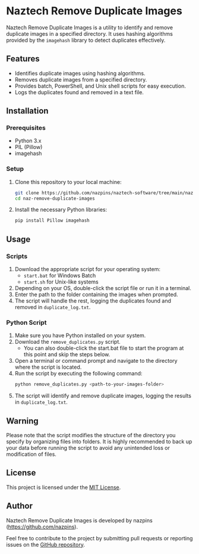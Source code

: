 # Naztech Remove Duplicate Images

Naztech Remove Duplicate Images is a utility to identify and remove duplicate images in a specified directory. It uses hashing algorithms provided by the `imagehash` library to detect duplicates effectively.

## Features

- Identifies duplicate images using hashing algorithms.
- Removes duplicate images from a specified directory.
- Provides batch, PowerShell, and Unix shell scripts for easy execution.
- Logs the duplicates found and removed in a text file.

## Installation

### Prerequisites

- Python 3.x
- PIL (Pillow)
- imagehash

### Setup

1. Clone this repository to your local machine:
   ```bash
   git clone https://github.com/nazpins/naztech-software/tree/main/naz-remove-duplicate-images
   cd naz-remove-duplicate-images
   ```

2. Install the necessary Python libraries:
   ```bash
   pip install Pillow imagehash
   ```

## Usage

### Scripts

1. Download the appropriate script for your operating system:
   - `start.bat` for Windows Batch
   - `start.sh` for Unix-like systems
2. Depending on your OS, double-click the script file or run it in a terminal.
3. Enter the path to the folder containing the images when prompted.
4. The script will handle the rest, logging the duplicates found and removed in `duplicate_log.txt`.

### Python Script

1. Make sure you have Python installed on your system.
2. Download the `remove_duplicates.py` script.
    - You can also double-click the start.bat file to start the program at this point and skip the steps below.
3. Open a terminal or command prompt and navigate to the directory where the script is located.
4. Run the script by executing the following command:
   ```bash
   python remove_duplicates.py <path-to-your-images-folder>
   ```
5. The script will identify and remove duplicate images, logging the results in `duplicate_log.txt`.

## Warning

Please note that the script modifies the structure of the directory you specify by organizing files into folders. It is highly recommended to back up your data before running the script to avoid any unintended loss or modification of files.

## License

This project is licensed under the [MIT License](LICENSE).

## Author

Naztech Remove Duplicate Images is developed by nazpins (https://github.com/nazpins).

Feel free to contribute to the project by submitting pull requests or reporting issues on the [GitHub repository](https://github.com/nazpins/naztech-software/tree/main/naz-remove-duplicate-images).
